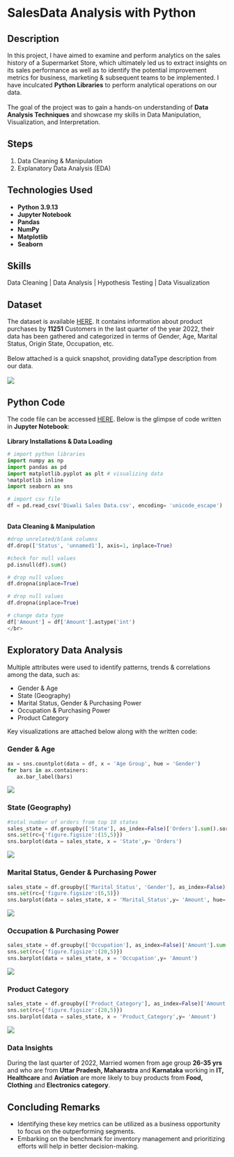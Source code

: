 # SalesData Analysis with Python

<h2>Description</h2>
In this project, I have aimed to examine and perform analytics on the sales history of a Supermarket Store, which ultimately led us to extract insights on its sales performance as well as to identify the potential improvement metrics for business, marketing & subsequent teams to be implemented. I have inculcated <b>Python Libraries</b> to perform analytical operations on our data. <br></br>The goal of the project was to gain a hands-on understanding of <b>Data Analysis Techniques</b> and showcase my skills in Data Manipulation, Visualization, and Interpretation.
</br>

## Steps
 1. Data Cleaning & Manipulation 
 2. Explanatory Data Analysis (EDA) 

## Technologies Used

- <b>Python 3.9.13</b>
- <b>Jupyter Notebook</b>
- <b>Pandas</b>
- <b>NumPy</b>
- <b>Matplotlib</b>
- <b>Seaborn</b>

## Skills 
 Data Cleaning | Data Analysis | Hypothesis Testing | Data Visualization

## Dataset 
The dataset is available [HERE](https://github.com/KAnurag27/SalesData_Analysis_with_Python/blob/main/Sales%20Data.csv). It contains information about product purchases by <b>11251</b> Customers in the last quarter of the year 2022, their data has been gathered and categorized in terms of Gender, Age, Marital Status, Origin State, Occupation, etc.
<br />
<br />
Below attached is a quick snapshot, providing dataType description from our data. <br></br>
<img src="https://i.imgur.com/o6SN9VB.png"/>

## Python Code 
The code file can be accessed [HERE](https://github.com/KAnurag27/SalesData_Analysis_with_Python/blob/main/SalesData_Analysis.ipynb). Below is the glimpse of code written in <b>Jupyter Notebook</b>: 
<br></br><b>Library Installations & Data Loading </b>
```python
# import python libraries
import numpy as np 
import pandas as pd 
import matplotlib.pyplot as plt # visualizing data
%matplotlib inline
import seaborn as sns
```
```python
# import csv file
df = pd.read_csv('Diwali Sales Data.csv', encoding= 'unicode_escape')
```
</br><b>Data Cleaning & Manipulation</b>
```python
#drop unrelated/blank columns
df.drop(['Status', 'unnamed1'], axis=1, inplace=True)
```
```python
#check for null values
pd.isnull(df).sum()
```
```python
# drop null values
df.dropna(inplace=True)
```
```python
# drop null values
df.dropna(inplace=True)
```
```python
# change data type
df['Amount'] = df['Amount'].astype('int')
</br>
```

## Exploratory Data Analysis
Multiple attributes were used to identify patterns, trends & correlations among the data, such as:
  - Gender & Age 
  - State (Geography) </br>
  - Marital Status, Gender & Purchasing Power </br>
  - Occupation & Purchasing Power </br>
  - Product Category</br>

 Key visualizations are attached below along with the written code:
 ### Gender & Age 
 ```python
ax = sns.countplot(data = df, x = 'Age Group', hue = 'Gender')
for bars in ax.containers:
    ax.bar_label(bars)
```
<img src="https://i.imgur.com/AC0QsMx.png"/>

### State (Geography)

```python
#total number of orders from top 10 states
sales_state = df.groupby(['State'], as_index=False)['Orders'].sum().sort_values(by='Orders', ascending=False).head(10)
sns.set(rc={'figure.figsize':(15,5)})
sns.barplot(data = sales_state, x = 'State',y= 'Orders')
```
<img src="https://i.imgur.com/FsiiHVb.png"/>

### Marital Status, Gender & Purchasing Power 

```python
sales_state = df.groupby(['Marital_Status', 'Gender'], as_index=False)['Amount'].sum().sort_values(by='Amount', ascending=False)
sns.set(rc={'figure.figsize':(6,5)})
sns.barplot(data = sales_state, x = 'Marital_Status',y= 'Amount', hue='Gender')
```
<img src="https://i.imgur.com/ThW6ax1.png"/>

### Occupation & Purchasing Power 

```python
sales_state = df.groupby(['Occupation'], as_index=False)['Amount'].sum().sort_values(by='Amount', ascending=False)
sns.set(rc={'figure.figsize':(20,5)})
sns.barplot(data = sales_state, x = 'Occupation',y= 'Amount')
```
<img src="https://i.imgur.com/IOSH8Iw.png"/>

### Product Category

```python
sales_state = df.groupby(['Product_Category'], as_index=False)['Amount'].sum().sort_values(by='Amount', ascending=False).head(10)
sns.set(rc={'figure.figsize':(20,5)})
sns.barplot(data = sales_state, x = 'Product_Category',y= 'Amount')
```
<img src="https://i.imgur.com/2y2HrRO.png"/>

### Data Insights
During the last quarter of 2022, Married women from age group <b>26-35 yrs</b> and who are from <b>Uttar Pradesh, Maharastra</b> and <b>Karnataka</b> working in <b>IT, Healthcare</b> and <b>Aviation</b> are more likely to buy products from <b>Food, Clothing</b> and <b>Electronics category</b>.

## Concluding Remarks
- Identifying these key metrics can be utilized as a business opportunity to focus on the outperforming segments.
- Embarking on the benchmark for inventory management and prioritizing efforts will help in better decision-making.   
